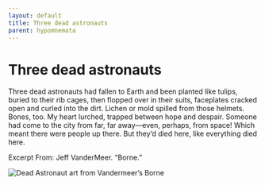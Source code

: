 ```yaml
---
layout: default
title: Three dead astronauts
parent: hypomnemata
---
```

# Three dead astronauts

Three dead astronauts had fallen to Earth and been planted like tulips, buried to their rib cages, then flopped over in their suits, faceplates cracked open and curled into the dirt. Lichen or mold spilled from those helmets. Bones, too. My heart lurched, trapped between hope and despair. Someone had come to the city from far, far away—even, perhaps, from space! Which meant there were people up there. But they’d died here, like everything died here.

Excerpt From: Jeff VanderMeer. “Borne.”

![Dead Astronaut art from Vandermeer’s Borne](https://i.pinimg.com/736x/1d/e5/a4/1de5a4c512e4a39af3f5e0595c0b053f.jpg)